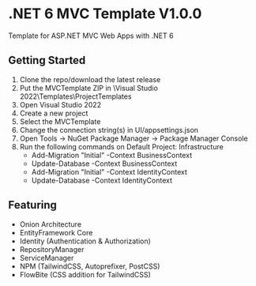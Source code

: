 # .NET 6 MVC Template V1.0.0
Template for ASP.NET MVC Web Apps with .NET 6

## Getting Started
1. Clone the repo/download the latest release
2. Put the MVCTemplate ZIP in <your navigation>\Visual Studio 2022\Templates\ProjectTemplates 
3. Open Visual Studio 2022
4. Create a new project
5. Select the MVCTemplate
6. Change the connection string(s) in UI/appsettings.json
7. Open Tools -> NuGet Package Manager -> Package Manager Console
8. Run the following commands on Default Project: Infrastructure
    - Add-Migration "Initial" -Context BusinessContext
    - Update-Database -Context BusinessContext
    - Add-Migration "Initial" -Context IdentityContext
    - Update-Database -Context IdentityContext

## Featuring
- Onion Architecture
- EntityFramework Core
- Identity (Authentication & Authorization)
- RepositoryManager
- ServiceManager
- NPM (TailwindCSS, Autoprefixer, PostCSS)
- FlowBite (CSS addition for TailwindCSS)
